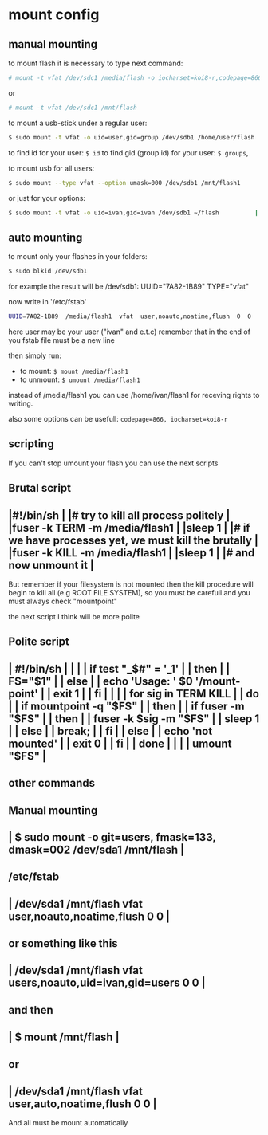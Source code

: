 # mount config

## manual mounting
to mount flash it is necessary to type next command:
```sh
# mount -t vfat /dev/sdc1 /media/flash -o iocharset=koi8-r,codepage=866 
```

or
```sh
# mount -t vfat /dev/sdc1 /mnt/flash 
```

to mount a usb-stick under a regular user:
```sh
$ sudo mount -t vfat -o uid=user,gid=group /dev/sdb1 /home/user/flash
```
to find id for your user: `$ id`
to find gid (group id) for your user: `$ groups`,

to mount usb for all users:
```sh
$ sudo mount --type vfat --option umask=000 /dev/sdb1 /mnt/flash1
```

or just for your options:
```sh
$ sudo mount -t vfat -o uid=ivan,gid=ivan /dev/sdb1 ~/flash          |
```


## auto mounting
to mount only your flashes in your folders:
```sh
$ sudo blkid /dev/sdb1                                               
```

for example the result will be
/dev/sdb1: UUID="7A82-1B89" TYPE="vfat"

now write in '/etc/fstab'
```sh
UUID=7A82-1B89  /media/flash1  vfat  user,noauto,noatime,flush  0  0 
```
here user may be your user ("ivan" and e.t.c)
remember that in the end of you fstab file must be a new line

then simply run:

- to mount:   `$ mount /media/flash1`
- to unmount: `$ umount /media/flash1`

instead of /media/flash1 you can use /home/ivan/flash1
for receving rights to writing.

also some options can be usefull: `codepage=866, iocharset=koi8-r`


 scripting
 ------------------

 If you can't stop umount your flash you can use the next scripts

 Brutal script
 ------------------------------------------------------------------------
 |#!/bin/sh                                                             |
 |# try to kill all process politely                                    |
 |fuser -k TERM -m /media/flash1                                        | 
 |sleep 1                                                               |
 |# if we have processes yet, we must kill the brutally                 |
 |fuser -k KILL -m /media/flash1                                        |
 |sleep 1                                                               |
 |# and now unmount it                                                  |
 ------------------------------------------------------------------------
 But remember if your filesystem is not mounted then the kill procedure
 will begin to kill all (e.g ROOT FILE SYSTEM), so you must be carefull
 and you must always check "mountpoint"

 the next script I think will be more polite

 Polite script
 ------------------------------------------------------------------------
 | #!/bin/sh                                                            |
 |                                                                      |
 | if test "_$#" = '_1'                                                 |
 | then                                                                 |
 |     FS="$1"                                                          |
 | else                                                                 |
 |     echo 'Usage: ' $0 '/mount-point'                                 |
 |     exit 1                                                           |
 | fi                                                                   |
 |                                                                      |  
 | for sig in TERM KILL                                                 |
 | do                                                                   |
 |     if mountpoint -q "$FS"                                           |
 |     then                                                             |
 |         if fuser -m "$FS"                                            |
 |         then                                                         |
 |             fuser -k $sig -m "$FS"                                   |
 |             sleep 1                                                  |
 |         else                                                         |
 |             break;                                                   |
 |         fi                                                           |
 |     else                                                             |
 |         echo 'not mounted'                                           |
 |         exit 0                                                       |
 |     fi                                                               |
 | done                                                                 |
 |                                                                      |
 | umount "$FS"                                                         |
 ------------------------------------------------------------------------



 other commands
 ------------------

 Manual mounting
 ------------------------------------------------------------------------
 | $ sudo mount -o git=users, fmask=133, dmask=002 /dev/sda1 /mnt/flash |   
 ------------------------------------------------------------------------

 /etc/fstab
 ------------------------------------------------------------------------
 | /dev/sda1 /mnt/flash vfat user,noauto,noatime,flush 0 0              |
 ------------------------------------------------------------------------
 or something like this
 ------------------------------------------------------------------------
 | /dev/sda1 /mnt/flash vfat users,noauto,uid=ivan,gid=users 0 0        |
 ------------------------------------------------------------------------
 
 and then 
 ------------------------------------------------------------------------
 | $ mount /mnt/flash                                                   |
 ------------------------------------------------------------------------

 or
 ------------------------------------------------------------------------
 | /dev/sda1 /mnt/flash vfat user,auto,noatime,flush 0 0                |
 ------------------------------------------------------------------------
 And all must be mount automatically

